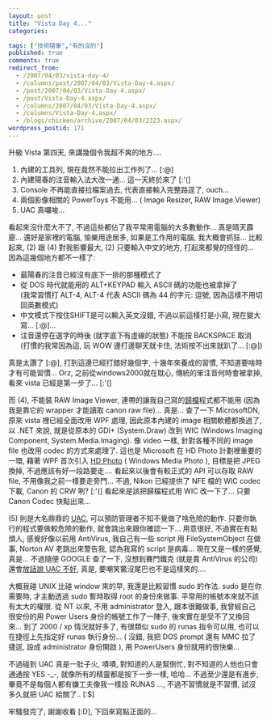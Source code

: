 ```yaml
---
layout: post
title: "Vista Day 4..."
categories:

tags: ["技術隨筆","有的沒的"]
published: true
comments: true
redirect_from:
  - /2007/04/03/vista-day-4/
  - /columns/post/2007/04/03/Vista-Day-4.aspx/
  - /post/2007/04/03/Vista-Day-4.aspx/
  - /post/Vista-Day-4.aspx/
  - /columns/2007/04/03/Vista-Day-4.aspx/
  - /columns/Vista-Day-4.aspx/
  - /blogs/chicken/archive/2007/04/03/2323.aspx/
wordpress_postid: 171
---
```


升級 Vista 第四天, 來講幾個令我超不爽的地方.... 

1. 內建的工具列, 現在竟然不能拉出工作列了... [:@] 
2. 內建陽春的注音輸入法大改一通... 這一天終於來了 [:'(] 
3. Console 不再能直接拉檔案過去, 代表直接輸入完整路逕了, ouch... 
4. 兩個影像相關的 PowerToys 不能用... ( Image Resizer, RAW Image Viewer) 
5. UAC 真囉唆...

看起來沒什麼大不了, 不過這些都佔了我平常用電腦的大多數動作... 真是晴天霹靂... 還好是家裡的電腦, 愉樂用途居多, 如果是工作用的電腦, 我大概會抓狂... 比較起來, (2) 跟 (4) 對我影響最大, (2) 只要輸入中文的地方, 打起來都覺的怪怪的... 因為這幾個地方都不一樣了:

- 最陽春的注音已經沒有底下一排的那種模式了 
- 從 DOS 時代就能用的 ALT+KEYPAD 輸入 ASCII 碼的功能也被拿掉了  
  (我常習慣打 ALT-4, ALT-4 代表 ASCII 碼為 44 的字元: 逗號, 因為這樣不用切回英數模式) 
- 中文模式下按住SHIFT是可以輸入英文沒錯, 不過以前這樣打是小寫, 現在變大寫... [:@]... 
- 注音還停在選字的時後 (就字底下有虛線的狀態) 不能按 BACKSPACE 取消  
  (打慣的我常因為這, 玩 WOW 邊打邊聊天就卡住, 法術按不出來就趴了... [:@])

真是太讚了 [:@], 打到這邊已經打錯好幾個字, 十幾年來養成的習慣, 不知道要啥時才有可能習慣... Orz, 之前從windows2000就在耽心, 傳統的笨注音何時會被拿掉, 看來 vista 已經是第一步了... [:'(]

而 (4), 不能裝 RAW Image Viewer, 連帶的讓我自己寫的[歸檔](/wp-content/be-files/archive/2006/12/23/cr2-supported.aspx)程式都不能用 (因為我是靠它的 wrapper 才能讀取 canon raw file)... 真是... 查了一下 MicrosoftDN, 原來 vista 裡已經全面改用 WPF 處理, 因此原本內建的 image 相關軟體都換過了, 以 .NET 來說, 就是從原本的 GDI+ (System.Draw) 改到 WIC (Windows Imaging Component, System.Media.Imaging). 像 video 一樣, 針對各種不同的 image file 也改用 codec 的方式來處理了. 這也是 Microsoft 在 HD Photo 計劃裡重要的一環, 藉著 WPF 首次引入 [HD Photo](http://en.wikipedia.org/wiki/HD_Photo) ( Windows Media Photo ), 目標是把 JPEG 換掉, 不過應該有好一段路要走.... 看起來以後會有較正式的 API 可以存取 RAW file, 不用像我之前一樣要走旁門... 不過, Nikon 已經提供了 NFE 檔的 WIC codec 下載, Canon 的 CRW 咧? [:'(] 看起來是該把歸檔程式用 WIC 改一下了... 只要 Canon Codec 快點出來...

(5) 則是大名鼎鼎的 [UAC](http://technet.microsoft.com/en-us/windowsvista/aa906021.aspx), 可以預防管理者不知不覺做了啥危險的動作. 只要你執行的程式要做較危險的動作, 就會跳出來跟你確認一下... 用意很好, 不過實在有點煩人, 感覺好像以前用 AntiVirus, 我自己有一些 script 用 FileSystemObject 在做事, Norton AV 老跳出來警告我, 認為我寫的 script 是病毒... 現在又是一樣的感覺, 真是... 不過隨便 GOOGLE 查了一下, 沒想到賽門鐵克 (就是賣 AntiVirus 的公司) 還會[放話說 UAC 不好](http://cpro.com.tw/channel/news/content/index.php?news_id=53758), 真是, 要嘲笑鱉沒尾巴也不是這樣笑的....

大概我碰 UNIX 比碰 window 來的早, 我還是比較習慣 sudo 的作法. sudo 是在你需要時, 才主動透過 sudo 暫時取得 root 的身份來做事. 平常用的帳號本來就不該有太大的權限. 從 NT 以來, 不用 administrator 登入, 跟本很難做事, 我曾經自己很安份的用 Power Users 身份的帳號工作了一陣子, 後來實在是受不了又換回來... 到了 2000 / xp 情況就好多了, 有很類似 sudo 的 runas 指令可以用, 也可以在捷徑上先指定好 runas 執行身份... ( 沒錯, 我把 DOS prompt 還有 MMC 拉了捷逕, 設成 administrator 身份開啟 ), 用 PowerUsers 身份就用的很快樂...

不過碰到 UAC 真是一肚子火, 嘖嘖, 對知道的人是幫倒忙, 對不知道的人他也只會通通按 YES -_-, 就像所有的精靈都是按下一步一樣, 哈哈... 不過至少還是有進步, 畢竟不是每個人都有嫌工夫像我一樣設 RUNAS ..., 不過不習慣就是不習慣, 試沒多久就把 UAC 給關了.. [:$]

牢騷發完了, 謝謝收看 [:D], 下回來寫點正面的... 
